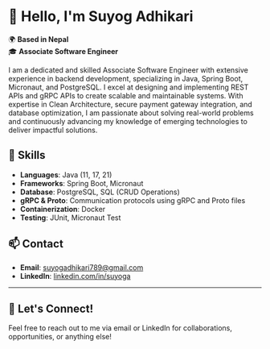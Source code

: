 # 👋 Hello, I'm Suyog Adhikari

🌍 **Based in Nepal**  
🎓 **Associate Software Engineer**

I am a dedicated and skilled Associate Software Engineer with extensive experience in backend development, specializing in Java, Spring Boot, Micronaut, and PostgreSQL. I excel at designing and implementing REST APIs and gRPC APIs to create scalable and maintainable systems. With expertise in Clean Architecture, secure payment gateway integration, and database optimization, I am passionate about solving real-world problems and continuously advancing my knowledge of emerging technologies to deliver impactful solutions.


## 🚀 Skills

- **Languages**: Java (11, 17, 21)
- **Frameworks**: Spring Boot, Micronaut
- **Database**: PostgreSQL, SQL (CRUD Operations)
- **gRPC & Proto**: Communication protocols using gRPC and Proto files
- **Containerization**: Docker
- **Testing**: JUnit, Micronaut Test


## 📫 Contact

- **Email**: [suyogadhikari789@gmail.com](mailto:suyogadhikari789@gmail.com)
- **LinkedIn**: [linkedin.com/in/suyoga](https://linkedin.com/in/suyoga)

---

## 🚀 Let's Connect!

Feel free to reach out to me via email or LinkedIn for collaborations, opportunities, or anything else!
